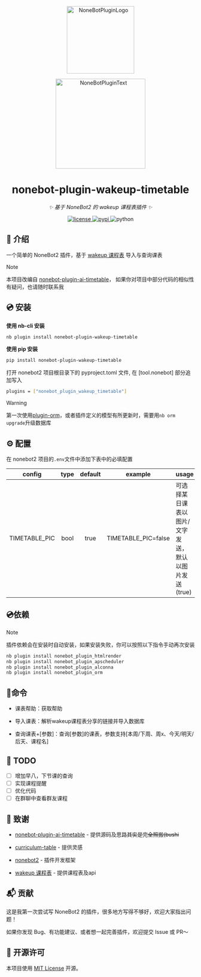 <div align="center">
  <a href="https://v2.nonebot.dev/store"><img src="https://github.com/A-kirami/nonebot-plugin-template/blob/resources/nbp_logo.png" width="180" height="180" alt="NoneBotPluginLogo"></a>
  <br>
  <p><img src="https://github.com/A-kirami/nonebot-plugin-template/blob/resources/NoneBotPlugin.svg" width="240" alt="NoneBotPluginText"></p>
</div>

<div align="center">

# nonebot-plugin-wakeup-timetable

_✨ 基于 NoneBot2 的 wakeup 课程表插件 ✨_

<a href="./LICENSE">
    <img src="https://img.shields.io/github/license/owner/nonebot-plugin-template.svg" alt="license">
</a>
<a href="https://pypi.python.org/pypi/nonebot-plugin-wakeup-timetable">
    <img src="https://img.shields.io/pypi/v/nonebot-plugin-template.svg" alt="pypi">
</a>
<img src="https://img.shields.io/badge/python-3.8+-blue.svg" alt="python">

</div>

## 📖 介绍

一个简单的 NoneBot2 插件，基于 [wakeup 课程表](https://www.wakeup.fun/) 导入与查询课表

> [!NOTE]
> 本项目改编自 [nonebot-plugin-ai-timetable](https://github.com/maoxig/nonebot-plugin-ai-timetable)，
> 如果你对项目中部分代码的相似性有疑问，也请随时联系我

## 💿 安装


**使用 nb-cli 安装**
  ```bash
  nb plugin install nonebot-plugin-wakeup-timetable
  ```

**使用 pip 安装**
  ```bash
  pip install nonebot-plugin-wakeup-timetable
  ```
  打开 nonebot2 项目根目录下的 pyproject.toml 文件, 在 [tool.nonebot] 部分追加写入
  ```bash
  plugins = ["nonebot_plugin_wakeup_timetable"]
  ```


> [!WARNING]
> 第一次使用[plugin-orm](https://github.com/nonebot/plugin-orm)，或者插件定义的模型有所更新时，需要用`nb orm upgrade`升级数据库


## ⚙️ 配置

在 nonebot2 项目的`.env`文件中添加下表中的必填配置

|         config          | type  | default |          example           | usage                                                                                                 |
| :---------------------: | :---: | :-----: | :------------------------: | :---------------------------------------------------------------------------------------------------- |
|      TIMETABLE_PIC      | bool  |  true   |    TIMETABLE_PIC=false     | 可选择某日课表以图片/文字发送，默认以图片发送(true)                                                          |

## 💿依赖

> [!NOTE]
> 插件依赖会在安装时自动安装，如果安装失败，你可以按照以下指令手动再次安装

```python
nb plugin install nonebot_plugin_htmlrender
nb plugin install nonebot_plugin_apscheduler
nb plugin install nonebot_plugin_alconna
nb plugin install nonebot_plugin_orm
```

## 🎉命令

 * 课表帮助：获取帮助

 * 导入课表：解析wakeup课程表分享的链接并导入数据库

 * 查询课表+[参数]：查询[参数]的课表，参数支持[本周/下周、周x、今天/明天/后天、课程名]
  
 ## 📝 TODO

  * [ ] 增加早八，下节课的查询
  * [ ] 实现课程提醒
  * [ ] 优化代码
  * [ ] 在群聊中查看群友课程
        
 ## 🙏 致谢

 * [nonebot-plugin-ai-timetable](https://github.com/maoxig/nonebot-plugin-ai-timetable) - 提供源码及思路~~其实是完全照搬(bushi~~

 * [curriculum-table](https://github.com/shangxueink/koishi-shangxue-apps/tree/main/plugins/curriculum-table) - 提供灵感

 * [nonebot2](https://github.com/nonebot/nonebot2) - 插件开发框架
    
 * [wakeup 课程表](https://www.wakeup.fun/) - 提供课程表及api

 ## 📬 贡献
 
这是我第一次尝试写 NoneBot2 的插件，很多地方写得不够好，欢迎大家指出问题！

如果你发现 Bug、有功能建议、或者想一起完善插件，欢迎提交 Issue 或 PR～


 ## 📄 开源许可

本项目使用 [MIT License](https://www.google.com/search?q=LICENSE) 开源。
